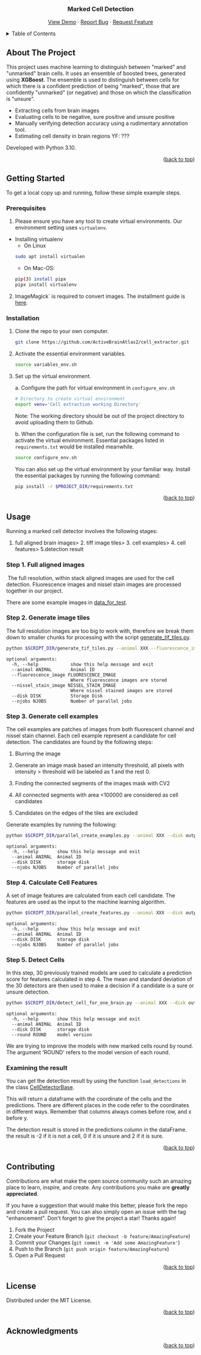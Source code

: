 <a name="readme-top"></a>

<div align="center">

<h3 align="center">Marked Cell Detection</h3>

  <p align="center">
    <a href="https://github.com/ActiveBrainAtlas2/cell_extractor">View Demo</a>
    ·
    <a href="https://github.com/ActiveBrainAtlas2/cell_extractor/issues">Report Bug</a>
    ·
    <a href="https://github.com/ActiveBrainAtlas2/cell_extractor/issues">Request Feature</a>
  </p>
</div>

<!-- TABLE OF CONTENTS -->
<details>
  <summary>Table of Contents</summary>
  <ol>
    <li><a href="#about-the-project">About The Project</a></li>
    <li>
      <a href="#getting-started">Getting Started</a>
      <ul>
        <li><a href="#prerequisites">Prerequisites</a></li>
        <li><a href="#installation">Installation</a></li>
      </ul>
    </li>
    <li><a href="#usage">Usage</a></li>
    <li><a href="#contributing">Contributing</a></li>
    <li><a href="#license">License</a></li>
    <li><a href="#acknowledgments">Acknowledgments</a></li>
  </ol>
</details>

## About The Project

This project uses machine learning to distinguish between "marked" and "unmarked" brain cells. It uses an ensemble of boosted trees, generated using **XGBoost**. The ensemble is used to distinguish between cells for which there is a confident prediction of being "marked", those that are confidently "unmarked" (or negative) and those on which the classification is "unsure". 

* Extracting cells from brain images
* Evaluating cells to be negative, sure positive and unsure positive
* Manually verifying  detection accuracy using a rudimentary  annotation tool.
* Estimating cell density in brain regions  YF: ???

Developed with Python 3.10.

<p align="right">(<a href="#readme-top">back to top</a>)</p>

## Getting Started

To get a local copy up and running, follow these simple example steps.

### Prerequisites

1. Please ensure you have any tool to create virtual environments. Our environment setting uses `virtualenv`.  
* Installing virtualenv
	* On Linux 
  ```bash
  sudo apt install virtualen
  ```
  * On Mac-OS: 
  ```bash
  pip(3) install pipx
  pipx install virtualenv
  ```
  

2. ImageMagick` is required to convert images. The installment guide is [here](https://imagemagick.org/script/download.php).

### Installation

1. Clone the repo to your own computer.
   ```bash
   git clone https://github.com/ActiveBrainAtlas2/cell_extractor.git
   ```

2. Activate the essential environment variables.
    ```bash
    source variables_env.sh
    ```
3. Set up the virtual environment.
  
    a. Configure the path for virtual environment in `configure_env.sh`
    ```bash
    # Directory to create virtual environment
    export venv='Cell extraction working Directory' 
    ```
    Note: The working directory should be out of the project directory to avoid uploading them to Github.

    b. When the configuration file is set, run the following command to activate the virtual environment. Essential packages listed in `requirements.txt` would be installed meanwhile.
    ```bash
    source configure_env.sh
    ```
    You can also set up the virtual environment by your familiar way. Install the essential packages by running the following command:
    ```bash
    pip install -r $PROJECT_DIR/requirements.txt
    ```

<p align="right">(<a href="#readme-top">back to top</a>)</p>

## Usage

Running a marked cell detector involves the following stages:

1. full aligned brain images> 2. tiff image tiles> 3. cell examples> 4. cell features> 5.detection result

### Step 1. Full aligned images

​    The full resolution, within stack aligned images are used for the cell detection. Fluorescence images and nissel stain images are processed together in our project.

There are some example images in [data_for_test](https://github.com/ActiveBrainAtlas2/cell_extractor/blob/main/data_for_test).


### Step 2. Generate image tiles

The full resolution images are too big to work with, therefore we break them down to smaller chunks for processing with the script [generate_tif_tiles.py](https://github.com/ActiveBrainAtlas2/cell_extractor/blob/main/cell_extractor/scripts/generate_tif_tiles.py).

```bash
python $SCRIPT_DIR/generate_tif_tiles.py --animal XXX --fluorescence_image data_for_test/fluorescence_image --nissel_stain_image data_for_test/nissel_stain_image --disk output_directory
```
```
optional arguments:
  -h, --help            show this help message and exit
  --animal ANIMAL       Animal ID
  --fluorescence_image FLUORESCENCE_IMAGE
                        Where fluorescence images are stored
  --nissel_stain_image NISSEL_STAIN_IMAGE
                        Where nissel stained images are stored
  --disk DISK           Storage Disk
  --njobs NJOBS         Number of parallel jobs
```

### Step 3. Generate cell examples

The cell examples are patches of images from both fluorescent channel and nissel stain channel. Each cell example represent a candidate for cell detection.  The candidates are found by the following steps:

1. Blurring the image

2. Generate an image mask based an intensity threshold, all pixels with intensity > threshold will be labeled as 1 and the rest 0.

3. Finding the connected segments of the images mask with CV2

4. All connected segments with area <100000 are considered as cell candidates

5. Candidates on the edges of the tiles are excluded

Generate examples by running the following:
```bash
python $SCRIPT_DIR/parallel_create_examples.py --animal XXX --disk output_directory --njobs 7
```
```
optional arguments:
  -h, --help       show this help message and exit
  --animal ANIMAL  Animal ID
  --disk DISK      storage disk
  --njobs NJOBS    Number of parallel jobs
```

### Step 4. Calculate Cell Features

A set of image features are calculated from each cell candidate.  The features are used as the input to the machine learning algorithm.

```bash
python $SCRIPT_DIR/parallel_create_features.py --animal XXX --disk output_directory --njobs 7
```
```
optional arguments:
  -h, --help       show this help message and exit
  --animal ANIMAL  Animal ID
  --disk DISK      storage disk
  --njobs NJOBS    Number of parallel jobs
```

### Step 5. Detect Cells

In this step, 30 previously trained models are used to calculate a prediction score for features calculated in step 4.  The mean and standard deviation of the 30 detectors are then used to make a decision if a candidate is a sure or unsure detection.

```bash
python $SCRIPT_DIR/detect_cell_for_one_brain.py --animal XXX --disk output_directory --round 1
```
```
optional arguments:
  -h, --help       show this help message and exit
  --animal ANIMAL  Animal ID
  --disk DISK      storage disk
  --round ROUND    model version
```
We are trying to improve the models with new marked cells round by round. The argument 'ROUND' refers to the model version of each round.

### Examining the result

You can get the detection result by using the function `load_detections` in the class [CellDetectorBase](https://github.com/ActiveBrainAtlas2/cell_extractor/blob/main/cell_extractor/CellDetectorBase.py).

This will return a dataframe with the coordinate of the cells and the predictions. There are different places in the code refer to the coordinates in different ways. Remember that columns always comes before row, and x before y.

The detection result is stored in the predictions column in the dataFrame.  the result is -2 if it is not a cell, 0 if it is unsure and 2 if it is sure.

<p align="right">(<a href="#readme-top">back to top</a>)</p>

## Contributing

Contributions are what make the open source community such an amazing place to learn, inspire, and create. Any contributions you make are **greatly appreciated**.

If you have a suggestion that would make this better, please fork the repo and create a pull request. You can also simply open an issue with the tag "enhancement".
Don't forget to give the project a star! Thanks again!

1. Fork the Project
2. Create your Feature Branch (`git checkout -b feature/AmazingFeature`)
3. Commit your Changes (`git commit -m 'Add some AmazingFeature'`)
4. Push to the Branch (`git push origin feature/AmazingFeature`)
5. Open a Pull Request

<p align="right">(<a href="#readme-top">back to top</a>)</p>

## License

Distributed under the MIT License.

<p align="right">(<a href="#readme-top">back to top</a>)</p>

## Acknowledgments

<p align="right">(<a href="#readme-top">back to top</a>)</p>